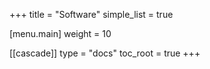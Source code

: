 +++
title = "Software"
simple_list = true

[menu.main]
weight = 10

[[cascade]]
type = "docs"
toc_root = true
+++
